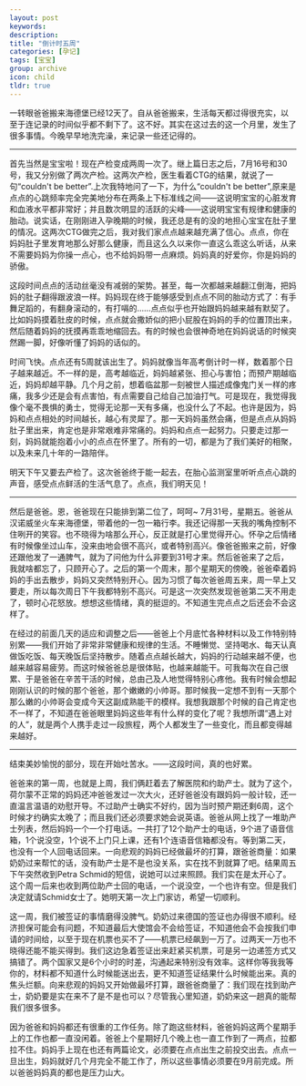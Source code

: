 ```yaml
---
layout: post
keywords: 
description: 
title: "倒计时五周"
categories: [孕记]
tags: [宝宝]
group: archive
icon: child
tldr: true
---
```


一转眼爸爸搬来海德堡已经12天了。自从爸爸搬来，生活每天都过得很充实，以至于连记录的时间似乎都不剩下了。这不好。其实在这过去的这一个月里，发生了很多事情。今晚早早地洗完澡，来记录一些还记得的。

---

首先当然是宝宝啦！现在产检变成两周一次了。继上篇日志之后，7月16号和30号，我又分别做了两次产检。这两次产检，医生看着CTG的结果，就说了一句“couldn't be better”.上次我特地问了一下，为什么“couldn't be better”,原来是点点的心跳频率完全完美地分布在两条上下标准线之间——这说明宝宝的心脏发育和血液水平都非常好；并且数次明显的活跃的尖峰——这说明宝宝有规律和健康的胎动。说实话，在刚刚进入孕晚期的时候，我还总是有的没的地担心宝宝在肚子里的情况。这两次CTG做完之后，我对我们家点点越来越充满了信心。点点，你在妈妈肚子里发育地那么好那么健康，而且这么久以来你一直这么乖这么听话，从来不需要妈妈为你操一点心，也不给妈妈带一点麻烦。妈妈真的好爱你，你是妈妈的骄傲。

这段时间点点的活动丝毫没有减弱的架势。甚至，每一次都越来越翻江倒海，把妈妈的肚子翻得跟波浪一样。妈妈现在终于能够感受到点点不同的胎动方式了：有手舞足蹈的，有翻身滚动的，有打嗝的……点点似乎也开始跟妈妈越来越有默契了。比如妈妈摸着肚皮的时候，点点就会撒娇似的把小屁股在妈妈的手的位置顶出来，然后随着妈妈的抚摸再乖乖地缩回去。有的时候也会很神奇地在妈妈说话的时候突然踢一脚，好像听懂了妈妈的话似的。

时间飞快。点点还有5周就该出生了。妈妈就像当年高考倒计时一样，数着那个日子越来越近。不一样的是，高考越临近，妈妈越紧张、担心与害怕；而预产期越临近，妈妈却越平静。几个月之前，想着临盆那一刻被世人描述成像鬼门关一样的疼痛，我多少还是会有点害怕，有点需要自己给自己加油打气。可是现在，我觉得我像个毫不畏惧的勇士，觉得无论那一天有多痛，也没什么了不起。也许是因为，妈妈和点点相处的时间越长，越心有灵犀了。那一天妈妈虽然会痛，但是点点从妈妈肚子里出来，肯定也是非常艰难非常痛的。妈妈和点点一起努力。只要走过那一刻，妈妈就能抱着小小的点点在怀里了。所有的一切，都是为了我们美好的相聚，以及未来几十年的一路陪伴。

明天下午又要去产检了。这次爸爸终于能一起去，在胎心监测室里听听点点心跳的声音，感受点点鲜活的生活气息了。点点，我们明天见！

---

然后是爸爸。恩，爸爸现在只能排到第二位了，呵呵~ 7月31号，星期五。爸爸从汉诺威坐火车来海德堡，带着他的一包一箱行李。我还记得那一天我的嘴角控制不住咧开的笑容。也不晓得为啥那么开心，反正就是打心里觉得开心。怀孕之后情绪有时候像坐过山车，没来由地会很不高兴，或者特别高兴。像爸爸搬来之前，好像还跟他发了一通脾气，就为了问他为什么非要到31号才来。然后爸爸来了之后，我就啥都忘了，只顾开心了。之后的第一个周末，那个星期天的傍晚，爸爸牵着妈妈的手出去散步，妈妈又突然特别开心。因为习惯了每次爸爸周五来，周一早上又要走，所以每次周日下午我都特别不高兴。可是这一次突然发现爸爸第二天不用走了，顿时心花怒放。想想这些情绪，真的挺逗的。不知道生完点点之后还会不会这样了。

在经过的前面几天的适应和调整之后——爸爸上个月底忙各种材料以及工作特别特别累——我们开始了非常非常健康和规律的生活。不睡懒觉、坚持喝水、每天认真做饭吃饭、每天晚饭后坚持散步。随着点点越长越大，妈妈的行动越来越不便，也越来越容易疲劳。而这时候爸爸总是很体贴，也越来越能干。可我每次在自己很累、于是爸爸在辛苦干活的时候，总由己及人地觉得特别心疼他。我有时候会想起刚刚认识的时候的那个爸爸，那个嫩嫩的小帅哥。那时候我一定想不到有一天那个那么嫩的小帅哥会变成今天这副成熟能干的模样。我想我跟那个时候的自己肯定也不一样了，不知道在爸爸眼里妈妈这些年有什么样的变化了呢？我想所谓“遇上对的人”，就是两个人携手走过一段旅程，两个人都发生了一些变化，而且都变得越来越好。

---

结束美妙愉悦的部分，现在开始吐苦水。——这段时间，真的也好累。

爸爸来的第一周，也就是上周，我们俩赶着去了解医院和约助产士。就为了这个，荷尔蒙不正常的妈妈还冲爸爸发过一次大火，还好爸爸没有跟妈妈一般计较，还一直温言温语的劝慰开导。不过助产士确实不好约，因为当时预产期还剩6周，这个时候才约确实太晚了；而且我们还必须要求她会说英语。爸爸从网上找了一堆助产士列表，然后妈妈一个一个打电话。一共打了12个助产士的电话，9个进了语音信箱，1个说没空，1个说不上门只上课，还有1个连语音信箱都没有。等到第二天，也没有一个人回电话回来。一向悲观的妈妈已经做最坏的打算，跟爸爸商量：如果奶奶过来帮忙的话，没有助产士是不是也没关系，实在找不到就算了吧。结果周五下午突然收到Petra Schmid的短信，说她可以过来照顾。我们实在是太开心了。这个周一后来也收到两位助产士回的电话，一个说没空，一个也许有空。但是我们决定就请Schmid女士了。她明天第一次上门家访，希望一切顺利。

这一周，我们被签证的事情磨得没脾气。奶奶过来德国的签证也办得很不顺利。经济担保可能会有问题，不知道最后大使馆会不会给签证，不知道他会不会按我们申请的时间给，以至于现在机票也买不了——机票已经飙到一万了。过两天一万也不晓得还能不能买得到。我们这边急着签证出来赶紧买机票，可是另一边递签方式又搞错了。两个国家又是6个小时的时差，沟通起来特别没有效率。这样你等我我等你的，材料都不知道什么时候能送出去，更不知道签证结果什么时候能出来。真的焦头烂额。向来悲观的妈妈又开始做最坏打算，跟爸爸商量了：我们现在找到助产士，奶奶要是实在来不了是不是也可以？尽管我心里知道，奶奶来这一趟真的能帮我们很多很多。

因为爸爸和妈妈都还有很重的工作任务。除了跑这些材料，爸爸妈妈这两个星期手上的工作也都一直没闲着。爸爸上个星期好几个晚上也一直工作到了一两点，拉都拉不住。妈妈手上现在也还有两篇论文，必须要在点点出生之前投交出去。点点一旦出生，妈妈就好几个月完全不能工作了，所以这些事情必须要在9月前完成。所以爸爸妈妈真的都也是压力山大。









